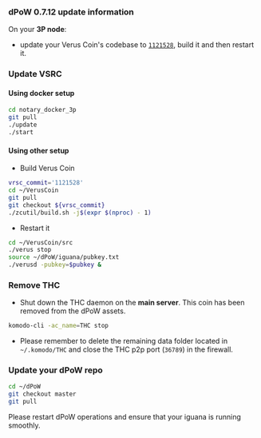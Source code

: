 ### dPoW 0.7.12 update information

On your **3P node**:

- update your Verus Coin's codebase to [`1121528`](https://github.com/VerusCoin/VerusCoin/commit/11215289254c490b2ed146612e1504376d0964eb), build it and then restart it.

### Update VSRC

#### Using docker setup

```bash
cd notary_docker_3p
git pull
./update
./start
```

#### Using other setup

- Build Verus Coin

```bash
vrsc_commit='1121528'
cd ~/VerusCoin
git pull
git checkout ${vrsc_commit}
./zcutil/build.sh -j$(expr $(nproc) - 1)
```

- Restart it

```bash
cd ~/VerusCoin/src
./verus stop
source ~/dPoW/iguana/pubkey.txt
./verusd -pubkey=$pubkey &
```


### Remove THC

- Shut down the THC daemon on the **main server**. This coin has been removed from the dPoW assets.

```bash
komodo-cli -ac_name=THC stop
```

- Please remember to delete the remaining data folder located in `~/.komodo/THC` and close the THC p2p port (`36789`) in the firewall.

### Update your dPoW repo

```bash
cd ~/dPoW
git checkout master
git pull
```

Please restart dPoW operations and ensure that your iguana is running smoothly.
